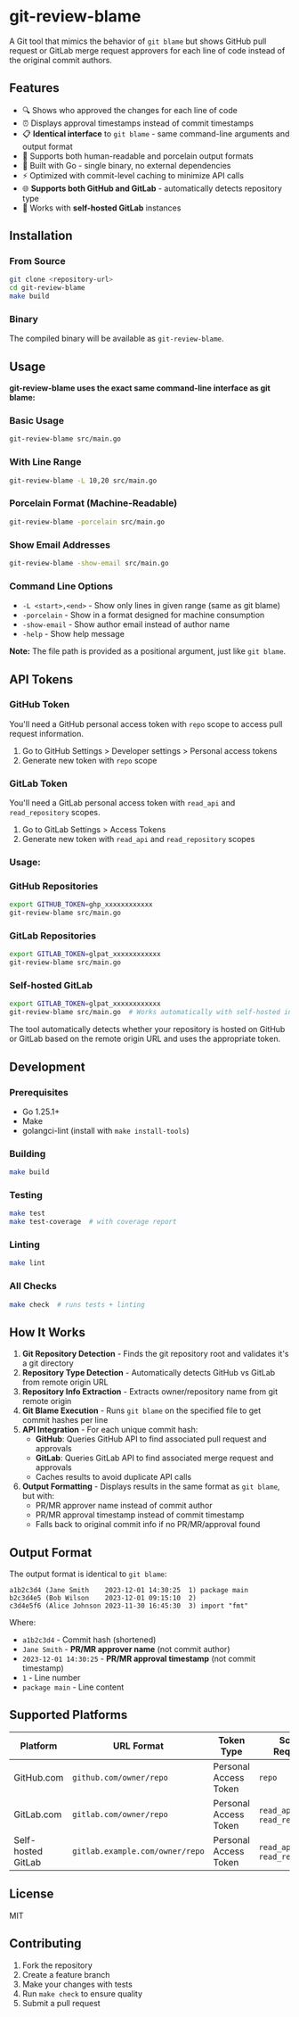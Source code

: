 # git-review-blame

A Git tool that mimics the behavior of `git blame` but shows GitHub pull request or GitLab merge request approvers for each line of code instead of the original commit authors.

## Features

- 🔍 Shows who approved the changes for each line of code
- ⏰ Displays approval timestamps instead of commit timestamps
- 📋 **Identical interface** to `git blame` - same command-line arguments and output format
- 🎨 Supports both human-readable and porcelain output formats
- 🚀 Built with Go - single binary, no external dependencies
- ⚡ Optimized with commit-level caching to minimize API calls
- 🌐 **Supports both GitHub and GitLab** - automatically detects repository type
- 🏢 Works with **self-hosted GitLab** instances

## Installation

### From Source

```bash
git clone <repository-url>
cd git-review-blame
make build
```

### Binary

The compiled binary will be available as `git-review-blame`.

## Usage

**git-review-blame uses the exact same command-line interface as git blame:**

### Basic Usage

```bash
git-review-blame src/main.go
```

### With Line Range

```bash
git-review-blame -L 10,20 src/main.go
```

### Porcelain Format (Machine-Readable)

```bash
git-review-blame -porcelain src/main.go
```

### Show Email Addresses

```bash
git-review-blame -show-email src/main.go
```

### Command Line Options

- `-L <start>,<end>` - Show only lines in given range (same as git blame)
- `-porcelain` - Show in a format designed for machine consumption
- `-show-email` - Show author email instead of author name  
- `-help` - Show help message

**Note:** The file path is provided as a positional argument, just like `git blame`.

## API Tokens

### GitHub Token

You'll need a GitHub personal access token with `repo` scope to access pull request information.

1. Go to GitHub Settings > Developer settings > Personal access tokens  
2. Generate new token with `repo` scope

### GitLab Token

You'll need a GitLab personal access token with `read_api` and `read_repository` scopes.

1. Go to GitLab Settings > Access Tokens
2. Generate new token with `read_api` and `read_repository` scopes

### Usage:

### GitHub Repositories

```bash
export GITHUB_TOKEN=ghp_xxxxxxxxxxxx
git-review-blame src/main.go
```

### GitLab Repositories

```bash
export GITLAB_TOKEN=glpat_xxxxxxxxxxxx
git-review-blame src/main.go
```

### Self-hosted GitLab

```bash
export GITLAB_TOKEN=glpat_xxxxxxxxxxxx
git-review-blame src/main.go  # Works automatically with self-hosted instances
```

The tool automatically detects whether your repository is hosted on GitHub or GitLab based on the remote origin URL and uses the appropriate token.

## Development

### Prerequisites

- Go 1.25.1+
- Make
- golangci-lint (install with `make install-tools`)

### Building

```bash
make build
```

### Testing

```bash
make test
make test-coverage  # with coverage report
```

### Linting

```bash
make lint
```

### All Checks

```bash
make check  # runs tests + linting
```

## How It Works

1. **Git Repository Detection** - Finds the git repository root and validates it's a git directory
2. **Repository Type Detection** - Automatically detects GitHub vs GitLab from remote origin URL  
3. **Repository Info Extraction** - Extracts owner/repository name from git remote origin
4. **Git Blame Execution** - Runs `git blame` on the specified file to get commit hashes per line  
5. **API Integration** - For each unique commit hash:
   - **GitHub**: Queries GitHub API to find associated pull request and approvals
   - **GitLab**: Queries GitLab API to find associated merge request and approvals
   - Caches results to avoid duplicate API calls
6. **Output Formatting** - Displays results in the same format as `git blame`, but with:
   - PR/MR approver name instead of commit author
   - PR/MR approval timestamp instead of commit timestamp
   - Falls back to original commit info if no PR/MR/approval found

## Output Format

The output format is identical to `git blame`:

```
a1b2c3d4 (Jane Smith    2023-12-01 14:30:25  1) package main
b2c3d4e5 (Bob Wilson    2023-12-01 09:15:10  2) 
c3d4e5f6 (Alice Johnson 2023-11-30 16:45:30  3) import "fmt"
```

Where:
- `a1b2c3d4` - Commit hash (shortened)
- `Jane Smith` - **PR/MR approver name** (not commit author)
- `2023-12-01 14:30:25` - **PR/MR approval timestamp** (not commit timestamp)
- `1` - Line number
- `package main` - Line content

## Supported Platforms

| Platform | URL Format | Token Type | Scope Required |
|----------|------------|------------|----------------|
| GitHub.com | `github.com/owner/repo` | Personal Access Token | `repo` |
| GitLab.com | `gitlab.com/owner/repo` | Personal Access Token | `read_api`, `read_repository` |
| Self-hosted GitLab | `gitlab.example.com/owner/repo` | Personal Access Token | `read_api`, `read_repository` |

## License

MIT

## Contributing

1. Fork the repository
2. Create a feature branch
3. Make your changes with tests
4. Run `make check` to ensure quality
5. Submit a pull request